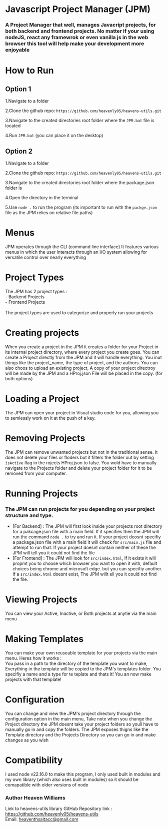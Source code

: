 # Javascript Project Manager (JPM)
### A Project Manager that well, manages Javacript projects, for both backend and frontend projects. No matter if your using nodeJS, react any framewrok or even vanilla js in the web browser this tool will help make your development more enjoyable

# How to Run
## Option 1

1.Navigate to a folder <br>

2.Clone the github repo: ```https://github.com/heavenly05/heavens-utils.git``` <br> 

3.Navigate to the created directories root folder where the ```JPM.bat``` file is located <br>

4.Run ```JPM.bat``` (you can place it on the desktop)

## Option 2
1.Navigate to a folder <br>

2.Clone the github repo: ```https://github.com/heavenly05/heavens-utils.git``` <br> 

3.Navigate to the created directories root folder where the package.json folder is<br>

4.Open the directory in the terminal

5.Use ```node .``` to run the program (its important to run with the ```packge.json``` file as the JPM relies on relative file paths)

# Menus
JPM operates through the CLI (command line interface) It features various menus in which the user interacts through an I/O system allowing for versatile control over nearly everything

# Project Types
The JPM has 2 project types : <br> - Backend Projects <br> - Frontend Projects <br><br> The project types are used to categorize and properly run your projects

# Creating projects
When you create a project in the JPM it creates a folder for your Project in its internal project directory, where every project you create goes. You can create a Project directly from the JPM and it will handle everything. You inut things like the project_name, the type of project, and the authors. You can also choos to upload an existing project, A copy of your project directroy will be made by the JPM and a HProj.json File will be placed in the copy. (for both options) 

# Loading a Project
The JPM can open your project in Visual studio code for you, allowing you to semlessly work on it at the push of a key.

# Removing Projects
 The JPM can remove unwanted projects but not in the traditional sense. It does not delete your files or floders but it filters the folder out by setting ```isActive``` flag in the rojects HProj.json to false. You wold have to manually navigate to the Projects folder and delete your project folder for it to be removed from your computer. 

# Running Projects
### The JPM can run projects for you depending on your project structure and type. <br>
 - [For Backend] : The JPM will first look inside your projects root directory for a pakcage.json file with a main field. If it specifies then the JPM will run the command ```node .``` to try and run it. If your project deosnt specifiy a package.json file with a main field it will check for ```src/main.js``` file and attempt to run that. If your project doesnt contain neither of these the JPM will tell you it could not find the file
- [For Frontend] : The JPM will look for ```src/index.html```, If it exists it will propmt you to choose which browser you want to open it with, default choices being chrome and microsoft edge. but you can specifiy another. If a ```src/index.html``` doesnt exist, The JPM willt ell you it could not find the file.

# Viewing Projects
You can view your Active, Inactive, or Both projects at anytie via the main menu

# Making Templates
You can make your own reuseable template for your projects via the main menu. Heres how it works : <br>You pass in a path to the directory of the template you want to make, Everything in the template will be copied to the JPM's templates folder. You specifiy a name and a type for te teplate and thats it! You an now make projects with that template!

# Configuration
You can change and view the JPM's project directory through the configuration option in the main menu, Take note when you change the Project directory the JPM doesnt take your project folders so youll have to manually go in and copy the folders. The JPM exposes thigns like the Template directory and the Projects Directory so you can go in and make changes as you wish

# Compatibility
I used node v22.16.0 to make this program, I only used built in modules and my own library (which also uses built in modules) so it should be comapatible with older versions of node

### Author Heaven Williams <br>
 Link to heavens-utils library GitHub Repository link : https://github.com/heavenly05/heavens-utils <br> Email: heaventhsaltacc@gmail.com 